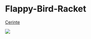# Flappy-Bird-Racket

[Cerinte](https://elf.cs.pub.ro/pp/20/teme/racket-flappy-bird)

![](https://github.com/cristysandu/Flappy-Bird-Racket/blob/master/flappy-bird.png)

